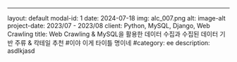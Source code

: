 ---
layout: default
modal-id: 1
date: 2024-07-18
img: alc_007.png
alt: image-alt
project-date: 2023/07 - 2023/08
client: Python, MySQL, Django, Web Crawling
title: Web Crawling & MySQL을 활용한 데이터 수집과 수집된 데이터 기반 주류 & 칵테일 추천 #이야 이게 타이틀 명이네
#category: ee
description: asdlkjasd
